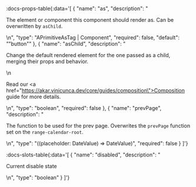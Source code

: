 <!-- This file was automatic generated. Do not edit it manually -->

:docs-props-table{:data='[
  {
    "name": "as",
    "description": "<p>The element or component this component should render as. Can be overwritten by <code>asChild</code>.</p>\n",
    "type": "APrimitiveAsTag | Component",
    "required": false,
    "default": "\"button\""
  },
  {
    "name": "asChild",
    "description": "<p>Change the default rendered element for the one passed as a child, merging their props and behavior.</p>\n<p>Read our <a href=\"https://akar.vinicunca.dev/core/guides/composition\">Composition</a> guide for more details.</p>\n",
    "type": "boolean",
    "required": false
  },
  {
    "name": "prevPage",
    "description": "<p>The function to be used for the prev page. Overwrites the <code>prevPage</code> function set on the <code>range-calendar-root</code>.</p>\n",
    "type": "((placeholder: DateValue) => DateValue)",
    "required": false
  }
]'} 

:docs-slots-table{:data='[
  {
    "name": "disabled",
    "description": "<p>Current disable state</p>\n",
    "type": "boolean"
  }
]'} 
